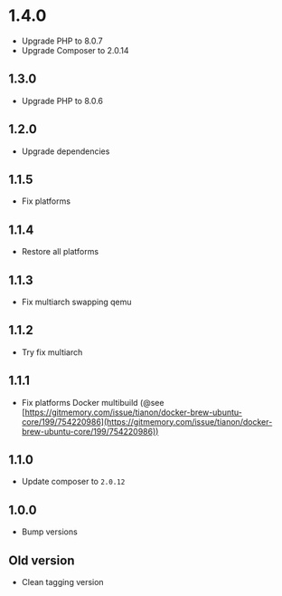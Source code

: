 # 1.4.0
+ Upgrade PHP to 8.0.7
+ Upgrade Composer to 2.0.14

## 1.3.0
+ Upgrade PHP to 8.0.6

## 1.2.0
+ Upgrade dependencies

## 1.1.5
+ Fix platforms

## 1.1.4
+ Restore all platforms

## 1.1.3
+ Fix multiarch swapping qemu

## 1.1.2
+ Try fix multiarch

## 1.1.1
+ Fix platforms Docker multibuild (@see [https://gitmemory.com/issue/tianon/docker-brew-ubuntu-core/199/754220986](https://gitmemory.com/issue/tianon/docker-brew-ubuntu-core/199/754220986))

## 1.1.0
+ Update composer to `2.0.12`

## 1.0.0
+ Bump versions

## Old version
+ Clean tagging version